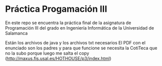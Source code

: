 # Práctica Progamación III
 
En este repo se encuentra la práctica final de la asignatura de Programación III del grado en Ingeniería Informática de la Universidad de Salamanca 

Están los archivos de java y los archivos txt necesarios
El PDF con el enunciado son los padres y para que funcione se necesita la CotiTeca que no la subo porque luego me salta el copy (http://maxus.fis.usal.es/HOTHOUSE/p3/index.html)
